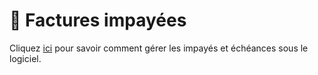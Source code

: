 # 📎 Factures impayées

Cliquez [ici](../les-reglements/courriers-de-relance-ou-de-situation.md) pour savoir comment gérer les impayés et échéances sous le logiciel.

